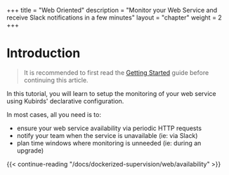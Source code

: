 +++
title = "Web Oriented"
description = "Monitor your Web Service and receive Slack notifications in a few minutes"
layout = "chapter"
weight = 2
+++

# Introduction

> It is recommended to first read the [Getting Started](/getting-started) guide before continuing this article.

In this tutorial, you will learn to setup the monitoring of your web service using Kubirds' declarative configuration.

In most cases, all you need is to:

 - ensure your web service availability via periodic HTTP requests
 - notify your team when the service is unavailable (ie: via Slack)
 - plan time windows where monitoring is unneeded (ie: during an upgrade)

{{< continue-reading "/docs/dockerized-supervision/web/availability" >}}
